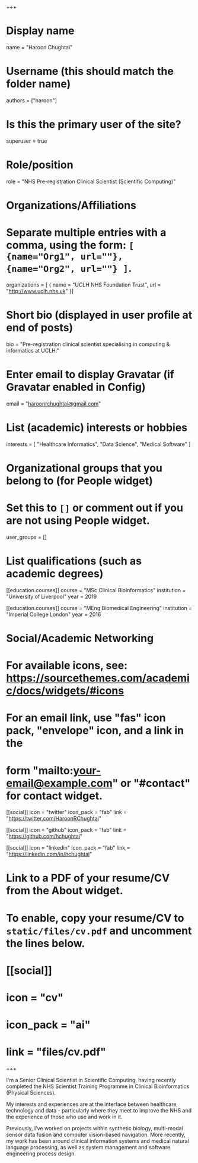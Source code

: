 +++
# Display name
name = "Haroon Chughtai"

# Username (this should match the folder name)
authors = ["haroon"]

# Is this the primary user of the site?
superuser = true

# Role/position
role = "NHS Pre-registration Clinical Scientist (Scientific Computing)"

# Organizations/Affiliations
#   Separate multiple entries with a comma, using the form: `[ {name="Org1", url=""}, {name="Org2", url=""} ]`.
organizations = [ { name = "UCLH NHS Foundation Trust", url = "http://www.uclh.nhs.uk" }]

# Short bio (displayed in user profile at end of posts)
bio = "Pre-registration clinical scientist specialising in computing & informatics at UCLH."

# Enter email to display Gravatar (if Gravatar enabled in Config)
email = "haroonrchughtai@gmail.com"

# List (academic) interests or hobbies
interests = [
    "Healthcare Informatics",
    "Data Science",
    "Medical Software"
]

# Organizational groups that you belong to (for People widget)
#   Set this to `[]` or comment out if you are not using People widget.
user_groups = []

# List qualifications (such as academic degrees)
[[education.courses]]
  course = "MSc Clinical Bioinformatics"
  institution = "University of Liverpool"
  year = 2019

[[education.courses]]
  course = "MEng Biomedical Engineering"
  institution = "Imperial College London"
  year = 2016

# Social/Academic Networking
# For available icons, see: https://sourcethemes.com/academic/docs/widgets/#icons
#   For an email link, use "fas" icon pack, "envelope" icon, and a link in the
#   form "mailto:your-email@example.com" or "#contact" for contact widget.

[[social]]
  icon = "twitter"
  icon_pack = "fab"
  link = "https://twitter.com/HaroonRChughtai"

[[social]]
  icon = "github"
  icon_pack = "fab"
  link = "https://github.com/hchughtai"

[[social]]
  icon = "linkedin"
  icon_pack = "fab"
  link = "https://linkedin.com/in/hchughtai"

# Link to a PDF of your resume/CV from the About widget.
# To enable, copy your resume/CV to `static/files/cv.pdf` and uncomment the lines below.
# [[social]]
#   icon = "cv"
#   icon_pack = "ai"
#   link = "files/cv.pdf"

+++

I'm a Senior Clinical Scientist in Scientific Computing, having recently completed the NHS Scientist Training Programme in Clinical Bioinformatics (Physical Sciences). 

My interests and experiences are at the interface between healthcare, technology and data - particularly where they meet to improve the NHS and the experience of those who use and work in it.

Previously, I’ve worked on projects within synthetic biology, multi-modal sensor data fusion and computer vision-based navigation. More recently, my work has been around clinical information systems and medical natural language processing, as well as system management and software engineering process design.

